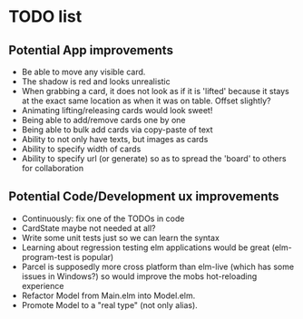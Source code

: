 # TODO list

## Potential App improvements
- Be able to move any visible card.
- The shadow is red and looks unrealistic
- When grabbing a card, it does not look
  as if it is 'lifted' because it stays at
  the exact same location as when it was on
  table. Offset slightly?
- Animating lifting/releasing cards would look
  sweet!
- Being able to add/remove cards one by one
- Being able to bulk add cards via copy-paste
  of text
- Ability to not only have texts, but images
  as cards
- Ability to specify width of cards
- Ability to specify url (or generate) so as to
  spread the 'board' to others for collaboration


## Potential Code/Development ux improvements
- Continuously: fix one of the TODOs in code
- CardState maybe not needed at all?
- Write some unit tests just so we can learn the 
syntax
- Learning about regression testing elm applications
  would be great (elm-program-test is popular)
- Parcel is supposedly more cross platform than
  elm-live (which has some issues in Windows?) so
  would improve the mobs hot-reloading experience
- Refactor Model from Main.elm into Model.elm.
- Promote Model to a "real type" (not only alias).
